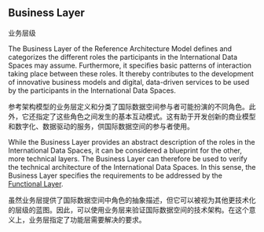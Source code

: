 ## Business Layer ##
业务层级

The Business Layer of the Reference Architecture Model defines and
categorizes the different roles the participants in the International
Data Spaces may assume. Furthermore, it specifies basic patterns of
interaction taking place between these roles. It thereby contributes to
the development of innovative business models and digital, data-driven
services to be used by the participants in the International Data
Spaces.

参考架构模型的业务层定义和分类了国际数据空间参与者可能扮演的不同角色。此外，它还指定了这些角色之间发生的基本互动模式。这有助于开发创新的商业模型和数字化、数据驱动的服务，供国际数据空间的参与者使用。

While the Business Layer provides an abstract description of the roles
in the International Data Spaces, it can be considered a blueprint for
the other, more technical layers. The Business Layer can therefore be
used to verify the technical architecture of the International Data
Spaces. In this sense, the Business Layer specifies the requirements to
be addressed by the [Functional Layer](../3_2_Functional_Layer/3_2_FunctionalLayer.md).

虽然业务层提供了国际数据空间中角色的抽象描述，但它可以被视为其他更技术化的层级的蓝图。因此，可以使用业务层来验证国际数据空间的技术架构。在这个意义上，业务层指定了功能层需要解决的要求。